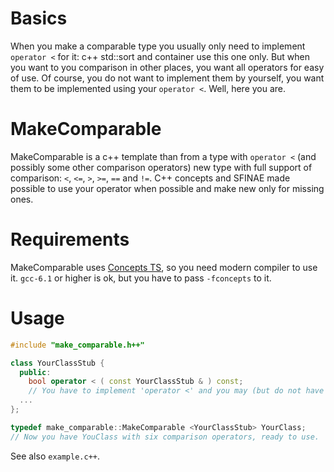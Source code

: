 # Basics

When you make a comparable type you usually only need to implement `operator <` for it: c++ std::sort and container use this one only.
But when you want to you comparison in other places, you want all operators for easy of use. Of course, you do not want to implement them by yourself,
you want them to be implemented using your `operator <`. Well, here you are.

# MakeComparable

MakeComparable is a c++ template than from a type with `operator <` (and possibly some other comparison operators) new type with full support of comparison: `<`, `<=`, `>`, `>=`, `==` and `!=`.
C++ concepts and SFINAE made possible to use your operator when possible and make new only for missing ones.


# Requirements

MakeComparable uses [Concepts TS](http://en.cppreference.com/w/cpp/language/constraints), so you need modern compiler to use it. `gcc-6.1` or higher is ok, but you have to pass `-fconcepts` to it.


# Usage

```c++
#include "make_comparable.h++"

class YourClassStub {
  public:
    bool operator < ( const YourClassStub & ) const;
    // You have to implement 'operator <' and you may (but do not have to) implement any other.
  ...
};

typedef make_comparable::MakeComparable <YourClassStub> YourClass;
// Now you have YouClass with six comparison operators, ready to use.
```

See also `example.c++`.

